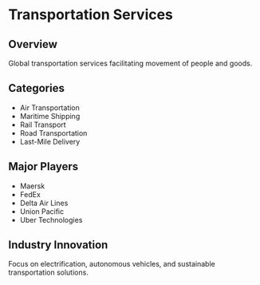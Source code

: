 # Transportation Services

## Overview
Global transportation services facilitating movement of people and goods.

## Categories
- Air Transportation
- Maritime Shipping
- Rail Transport
- Road Transportation
- Last-Mile Delivery

## Major Players
- Maersk
- FedEx
- Delta Air Lines
- Union Pacific
- Uber Technologies

## Industry Innovation
Focus on electrification, autonomous vehicles, and sustainable transportation solutions.
